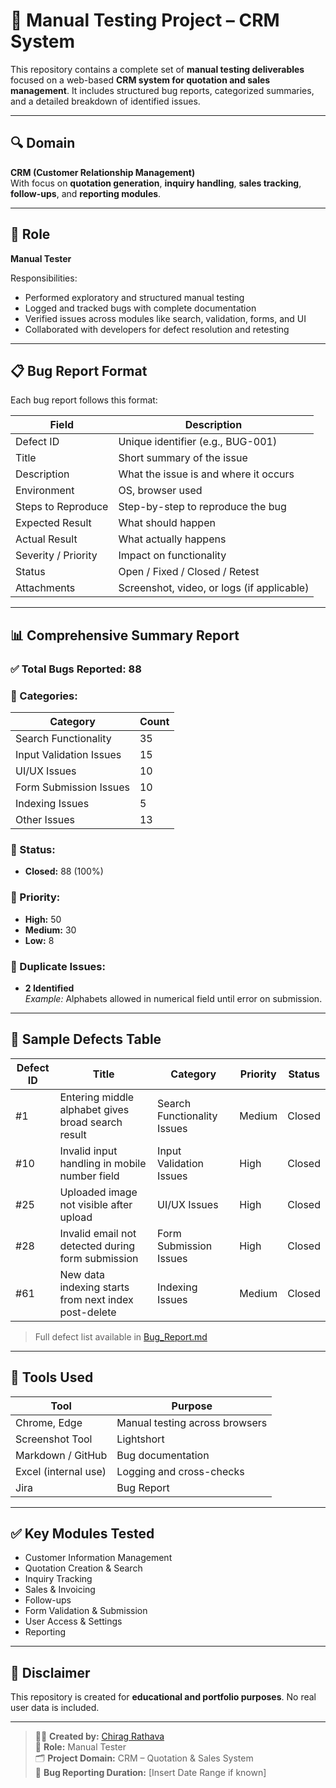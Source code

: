 # 🧪 Manual Testing Project – CRM System

This repository contains a complete set of **manual testing deliverables** focused on a web-based **CRM system for quotation and sales management**. It includes structured bug reports, categorized summaries, and a detailed breakdown of identified issues.

---

## 🔍 Domain

**CRM (Customer Relationship Management)**  
With focus on **quotation generation**, **inquiry handling**, **sales tracking**, **follow-ups**, and **reporting modules**.

---

## 👤 Role

**Manual Tester**

Responsibilities:
- Performed exploratory and structured manual testing
- Logged and tracked bugs with complete documentation
- Verified issues across modules like search, validation, forms, and UI
- Collaborated with developers for defect resolution and retesting

---

## 📋 Bug Report Format

Each bug report follows this format:

| Field              | Description                                 |
|-------------------|---------------------------------------------|
| Defect ID          | Unique identifier (e.g., BUG-001)           |
| Title              | Short summary of the issue                  |
| Description        | What the issue is and where it occurs       |
| Environment        | OS, browser used                            |
| Steps to Reproduce | Step-by-step to reproduce the bug           |
| Expected Result    | What should happen                          |
| Actual Result      | What actually happens                       |
| Severity / Priority| Impact on functionality                     |
| Status             | Open / Fixed / Closed / Retest              |
| Attachments        | Screenshot, video, or logs (if applicable)  |

---

## 📊 Comprehensive Summary Report

### ✅ Total Bugs Reported: **88**

### 📂 Categories:
| Category                  | Count |
|---------------------------|-------|
| Search Functionality      | 35    |
| Input Validation Issues   | 15    |
| UI/UX Issues              | 10    |
| Form Submission Issues    | 10    |
| Indexing Issues           | 5     |
| Other Issues              | 13    |

### 📌 Status:
- **Closed:** 88 (100%)

### 🎯 Priority:
- **High:** 50  
- **Medium:** 30  
- **Low:** 8  

### 🔁 Duplicate Issues:
- **2 Identified**  
  _Example:_ Alphabets allowed in numerical field until error on submission.

---

## 📁 Sample Defects Table

| Defect ID | Title                                              | Category                    | Priority | Status |
|-----------|----------------------------------------------------|-----------------------------|----------|--------|
| #1        | Entering middle alphabet gives broad search result| Search Functionality Issues | Medium   | Closed |
| #10       | Invalid input handling in mobile number field     | Input Validation Issues     | High     | Closed |
| #25       | Uploaded image not visible after upload           | UI/UX Issues                | High     | Closed |
| #28       | Invalid email not detected during form submission | Form Submission Issues      | High     | Closed |
| #61       | New data indexing starts from next index post-delete | Indexing Issues          | Medium   | Closed |

> Full defect list available in [Bug_Report.md](./Bug_Report.md)

---

## 🧰 Tools Used

| Tool                 | Purpose                        |
|----------------------|--------------------------------|
| Chrome, Edge         | Manual testing across browsers |
| Screenshot Tool      | Lightshort                     |
| Markdown / GitHub    | Bug documentation              |
| Excel (internal use) | Logging and cross-checks       |
| Jira                 | Bug Report                     |


---

## ✅ Key Modules Tested

- Customer Information Management  
- Quotation Creation & Search  
- Inquiry Tracking  
- Sales & Invoicing  
- Follow-ups  
- Form Validation & Submission  
- User Access & Settings  
- Reporting

---

## 📄 Disclaimer

This repository is created for **educational and portfolio purposes**. No real user data is included.

---

> 👨‍💻 **Created by:** [Chirag Rathava](https://github.com/ChiragRathava29)  
> 🧪 **Role:** Manual Tester  
> 🗂️ **Project Domain:** CRM – Quotation & Sales System  
> 📅 **Bug Reporting Duration:** [Insert Date Range if known]
